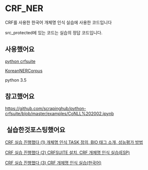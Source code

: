 # CRF_NER

CRF를 사용한 한국어 개체명 인식 실습에 사용한 코드입니다

src_protected에 있는 코드는 실습의 정답 코드입니다.

## 사용했어요
[python crfsuite](https://python-crfsuite.readthedocs.io/en/latest/)

[KoreanNERCorpus](https://github.com/machinereading/KoreanNERCorpus)

python 3.5

## 참고했어요
https://github.com/scrapinghub/python-crfsuite/blob/master/examples/CoNLL%202002.ipynb

##  실습한것포스팅했어요
[CRF 실습 진행했다 (1) 개체명 인식 TASK 정의, BIO 태그 소개, 성능평가 방법](https://foulmouthedcshuman.blogspot.kr/2018/02/crf-1-task-bio.html)

[CRF 실습 진행했다 (2) CRFSUITE 설치, CRF 개체명 인식 실습(ESP)](https://foulmouthedcshuman.blogspot.kr/2018/02/crf-1-task-bio.html)

[CRF 실습 진행했다 (3) CRF 개체명 인식 실습(한국어)](https://foulmouthedcshuman.blogspot.kr/2018/02/crf-3-crf.html)
